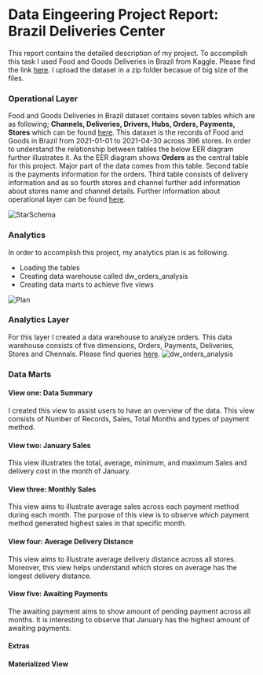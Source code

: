 
# Data Eingeering Project Report: Brazil Deliveries Center #

This report contains the detailed description of my project. To accomplish this task I used Food and Goods Deliveries in Brazil from Kaggle. Please find the link [here](https://www.kaggle.com/nosbielcs/brazilian-delivery-center). I upload the dataset in a zip folder becasue of big size of the files.

### Operational Layer ###

Food and Goods Deliveries in Brazil dataset contains seven tables which are as following; **Channels, Deliveries, Drivers, Hubs, Orders, Payments, Stores** which can be found [here](https://github.com/ghazalayobi/de1/blob/main/Term1/brazil_deliveries.zip). 
This dataset is the records of Food and Goods in Brazil from 2021-01-01 to 2021-04-30 across 396 stores. In order to understand the relationship between tables the below EER diagram further illustrates it. 
As the EER diagram shows **Orders** as the central table for this project. Major part of the data comes from this table. 
Second table is the payments information for the orders. Third table consists of delivery information and as so fourth stores and channel further add information about stores name and channel details. Further information about operational layer can be found [here](https://github.com/ghazalayobi/de1/blob/main/Term1/Brazil_Deliveries.sql).

![StarSchema](https://github.com/ghazalayobi/de1/blob/main/Term1/StarSchema.png)


### Analytics ###

In order to accomplish this project, my analytics plan is as following. 

-	Loading the tables
-	Creating data warehouse called dw_orders_analysis
-	Creating data marts to achieve five views

![Plan](https://github.com/ghazalayobi/de1/blob/main/Term1/Plan.png)

### Analytics Layer ###

For this layer I created a data warehouse to analyze orders.  This data warehouse consists of five dimensions, Orders, Payments, Deliveries, Stores and Chennals. Please find queries [here](https://github.com/ghazalayobi/de1/blob/main/Term1/data_warehouse_etl.sql).
![dw_orders_analysis](https://github.com/ghazalayobi/de1/blob/main/Term1/dw_orders_analysis.png)

### Data Marts ###

#### View one: Data Summary ####
I created this view to assist users to have an overview of the data. This view consists of Number of Records, Sales, Total Months and types of payment method. 

#### View two: January Sales ####
This view illustrates the total, average, minimum, and maximum Sales and delivery cost in the month of January. 

#### View three: Monthly Sales ####
This view aims to illustrate average sales across each payment method during each month. The purpose of this view is to observe which payment method generated highest sales in that specific month.

#### View four: Average Delivery Distance ####
This view aims to illustrate average delivery distance across all stores. Moreover, this view helps understand which stores on average has the longest delivery distance. 

#### View five: Awaiting Payments ####
The awaiting payment aims to show amount of pending payment across all months. It is interesting to observe that January has the highest amount of awaiting payments. 



#### Extras ####

#### Materialized View ####

